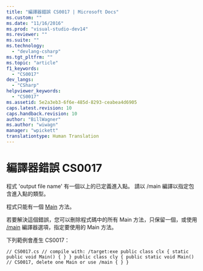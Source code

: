 ```yaml
---
title: "編譯器錯誤 CS0017 | Microsoft Docs"
ms.custom: ""
ms.date: "11/16/2016"
ms.prod: "visual-studio-dev14"
ms.reviewer: ""
ms.suite: ""
ms.technology: 
  - "devlang-csharp"
ms.tgt_pltfrm: ""
ms.topic: "article"
f1_keywords: 
  - "CS0017"
dev_langs: 
  - "CSharp"
helpviewer_keywords: 
  - "CS0017"
ms.assetid: 5e2a3eb3-6f6e-485d-8293-ceabea4d6905
caps.latest.revision: 10
caps.handback.revision: 10
author: "BillWagner"
ms.author: "wiwagn"
manager: "wpickett"
translationtype: Human Translation
---
```

# 編譯器錯誤 CS0017
程式 'output file name' 有一個以上的已定義進入點。 請以 \/main 編譯以指定包含進入點的類型。  
  
 程式只能有一個 [Main](../../csharp/programming-guide/main-and-command-args/main-and-command-line-arguments.md) 方法。  
  
 若要解決這個錯誤，您可以刪除程式碼中的所有 Main 方法，只保留一個，或使用 [\/main](../../csharp/language-reference/compiler-options/main-compiler-option.md) 編譯器選項，指定要使用的 Main 方法。  
  
 下列範例會產生 CS0017：  
  
```  
// CS0017.cs // compile with: /target:exe public class clx { static public void Main() { } } public class cly { public static void Main()   // CS0017, delete one Main or use /main { } }  
```